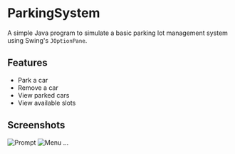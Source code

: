 # ParkingSystem

A simple Java program to simulate a basic parking lot management system using Swing's `JOptionPane`.

## Features
- Park a car
- Remove a car
- View parked cars
- View available slots

## Screenshots
![Prompt](screenshots/parking_slots_prompt.png)
![Menu](screenshots/menu_options_prompt.png)
...
